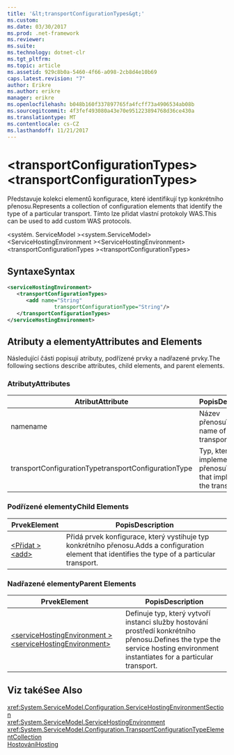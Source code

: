 ```yaml
---
title: '&lt;transportConfigurationTypes&gt;'
ms.custom: 
ms.date: 03/30/2017
ms.prod: .net-framework
ms.reviewer: 
ms.suite: 
ms.technology: dotnet-clr
ms.tgt_pltfrm: 
ms.topic: article
ms.assetid: 929c8b0a-5460-4f66-a098-2cb8d4e10b69
caps.latest.revision: "7"
author: Erikre
ms.author: erikre
manager: erikre
ms.openlocfilehash: b048b160f337897765fa4fcff73a4906534ab08b
ms.sourcegitcommit: 4f3fef493080a43e70e951223894768d36ce430a
ms.translationtype: MT
ms.contentlocale: cs-CZ
ms.lasthandoff: 11/21/2017
---
```

# <a name="lttransportconfigurationtypesgt"></a><span data-ttu-id="61f1a-102">&lt;transportConfigurationTypes&gt;</span><span class="sxs-lookup"><span data-stu-id="61f1a-102">&lt;transportConfigurationTypes&gt;</span></span>
<span data-ttu-id="61f1a-103">Představuje kolekci elementů konfigurace, které identifikují typ konkrétního přenosu.</span><span class="sxs-lookup"><span data-stu-id="61f1a-103">Represents a collection of configuration elements that identify the type of a particular transport.</span></span> <span data-ttu-id="61f1a-104">Tímto lze přidat vlastní protokoly WAS.</span><span class="sxs-lookup"><span data-stu-id="61f1a-104">This can be used to add custom WAS protocols.</span></span>  
  
 <span data-ttu-id="61f1a-105">\<systém. ServiceModel ></span><span class="sxs-lookup"><span data-stu-id="61f1a-105">\<system.ServiceModel></span></span>  
<span data-ttu-id="61f1a-106">\<ServiceHostingEnvironment ></span><span class="sxs-lookup"><span data-stu-id="61f1a-106">\<ServiceHostingEnvironment></span></span>  
<span data-ttu-id="61f1a-107">\<transportConfigurationTypes ></span><span class="sxs-lookup"><span data-stu-id="61f1a-107">\<transportConfigurationTypes></span></span>  
  
## <a name="syntax"></a><span data-ttu-id="61f1a-108">Syntaxe</span><span class="sxs-lookup"><span data-stu-id="61f1a-108">Syntax</span></span>  
  
```xml  
<serviceHostingEnvironment>   
   <transportConfigurationTypes>  
      <add name="String"  
               transportConfigurationType="String"/>   
   </transportConfigurationTypes>  
</serviceHostingEnvironment>  
```  
  
## <a name="attributes-and-elements"></a><span data-ttu-id="61f1a-109">Atributy a elementy</span><span class="sxs-lookup"><span data-stu-id="61f1a-109">Attributes and Elements</span></span>  
 <span data-ttu-id="61f1a-110">Následující části popisují atributy, podřízené prvky a nadřazené prvky.</span><span class="sxs-lookup"><span data-stu-id="61f1a-110">The following sections describe attributes, child elements, and parent elements.</span></span>  
  
### <a name="attributes"></a><span data-ttu-id="61f1a-111">Atributy</span><span class="sxs-lookup"><span data-stu-id="61f1a-111">Attributes</span></span>  
  
|<span data-ttu-id="61f1a-112">Atribut</span><span class="sxs-lookup"><span data-stu-id="61f1a-112">Attribute</span></span>|<span data-ttu-id="61f1a-113">Popis</span><span class="sxs-lookup"><span data-stu-id="61f1a-113">Description</span></span>|  
|---------------|-----------------|  
|<span data-ttu-id="61f1a-114">name</span><span class="sxs-lookup"><span data-stu-id="61f1a-114">name</span></span>|<span data-ttu-id="61f1a-115">Název přenosu</span><span class="sxs-lookup"><span data-stu-id="61f1a-115">The name of the transport</span></span>|  
|<span data-ttu-id="61f1a-116">transportConfigurationType</span><span class="sxs-lookup"><span data-stu-id="61f1a-116">transportConfigurationType</span></span>|<span data-ttu-id="61f1a-117">Typ, který implementuje přenosu</span><span class="sxs-lookup"><span data-stu-id="61f1a-117">The type that implements the transport</span></span>|  
  
### <a name="child-elements"></a><span data-ttu-id="61f1a-118">Podřízené elementy</span><span class="sxs-lookup"><span data-stu-id="61f1a-118">Child Elements</span></span>  
  
|<span data-ttu-id="61f1a-119">Prvek</span><span class="sxs-lookup"><span data-stu-id="61f1a-119">Element</span></span>|<span data-ttu-id="61f1a-120">Popis</span><span class="sxs-lookup"><span data-stu-id="61f1a-120">Description</span></span>|  
|-------------|-----------------|  
|[<span data-ttu-id="61f1a-121">\<Přidat ></span><span class="sxs-lookup"><span data-stu-id="61f1a-121">\<add></span></span>](../../../../../docs/framework/configure-apps/file-schema/wcf/add-of-transportconfigurationtype.md)|<span data-ttu-id="61f1a-122">Přidá prvek konfigurace, který vystihuje typ konkrétního přenosu.</span><span class="sxs-lookup"><span data-stu-id="61f1a-122">Adds a configuration element that identifies the type of a particular transport.</span></span>|  
  
### <a name="parent-elements"></a><span data-ttu-id="61f1a-123">Nadřazené elementy</span><span class="sxs-lookup"><span data-stu-id="61f1a-123">Parent Elements</span></span>  
  
|<span data-ttu-id="61f1a-124">Prvek</span><span class="sxs-lookup"><span data-stu-id="61f1a-124">Element</span></span>|<span data-ttu-id="61f1a-125">Popis</span><span class="sxs-lookup"><span data-stu-id="61f1a-125">Description</span></span>|  
|-------------|-----------------|  
|[<span data-ttu-id="61f1a-126">\<serviceHostingEnvironment ></span><span class="sxs-lookup"><span data-stu-id="61f1a-126">\<serviceHostingEnvironment></span></span>](../../../../../docs/framework/configure-apps/file-schema/wcf/servicehostingenvironment.md)|<span data-ttu-id="61f1a-127">Definuje typ, který vytvoří instanci služby hostování prostředí konkrétního přenosu.</span><span class="sxs-lookup"><span data-stu-id="61f1a-127">Defines the type the service hosting environment instantiates for a particular transport.</span></span>|  
  
## <a name="see-also"></a><span data-ttu-id="61f1a-128">Viz také</span><span class="sxs-lookup"><span data-stu-id="61f1a-128">See Also</span></span>  
 <xref:System.ServiceModel.Configuration.ServiceHostingEnvironmentSection>  
 <xref:System.ServiceModel.ServiceHostingEnvironment>  
 <xref:System.ServiceModel.Configuration.TransportConfigurationTypeElementCollection>  
 [<span data-ttu-id="61f1a-129">Hostování</span><span class="sxs-lookup"><span data-stu-id="61f1a-129">Hosting</span></span>](../../../../../docs/framework/wcf/feature-details/hosting.md)
